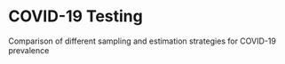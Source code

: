 # COVID-19 Testing

Comparison of different sampling and estimation strategies for COVID-19 prevalence